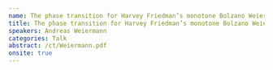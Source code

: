 ```yaml
---
name: The phase transition for Harvey Friedman’s monotone Bolzano Weierstrass principle.
title: The phase transition for Harvey Friedman’s monotone Bolzano Weierstrass principle.
speakers: Andreas Weiermann
categories: Talk
abstract: /ct/Weiermann.pdf
onsite: true
---
```

